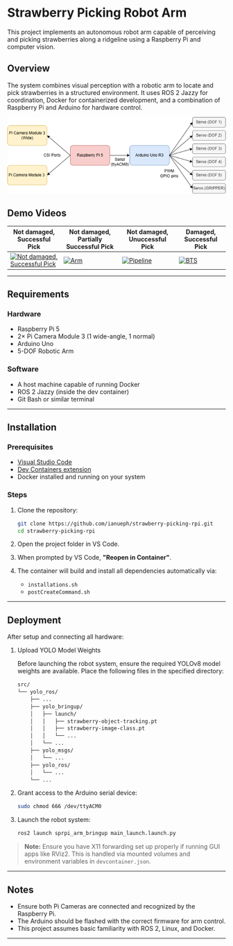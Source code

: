# Strawberry Picking Robot Arm

This project implements an autonomous robot arm capable of perceiving and picking strawberries along a ridgeline using a Raspberry Pi and computer vision.

## Overview

The system combines visual perception with a robotic arm to locate and pick strawberries in a structured environment. It uses ROS 2 Jazzy for coordination, Docker for containerized development, and a combination of Raspberry Pi and Arduino for hardware control.

<p align="center">
  <img src="media/system%20overview.drawio.png" alt="System Overview" />
</p>

## Demo Videos

| Not damaged, Successful Pick | Not damaged, Partially Successful Pick | Not damaged, Unuccessful Pick | Damaged, Successful Pick |
|------------------------------|----------------------------------------|-------------------------------|--------------------------|
| [![Not damaged, Successful Pick](https://i.ytimg.com/vi/Jc2jJJqsEMs/hqdefault.jpg)](https://www.youtube.com/shorts/Jc2jJJqsEMs) | [![Arm](https://i.ytimg.com/vi/nUUJdWZODPo/hqdefault.jpg)](https://www.youtube.com/shorts/nUUJdWZODPo) | [![Pipeline](https://i.ytimg.com/vi/5XrlYmzagXs/hqdefault.jpg)](https://www.youtube.com/shorts/5XrlYmzagXs) | [![BTS](https://i.ytimg.com/vi/FgwHGqu-LLM/hqdefault.jpg)](https://www.youtube.com/shorts/FgwHGqu-LLM) |

---

## Requirements

### Hardware

- Raspberry Pi 5
- 2× Pi Camera Module 3 (1 wide-angle, 1 normal)
- Arduino Uno
- 5-DOF Robotic Arm

### Software

- A host machine capable of running Docker
- ROS 2 Jazzy (inside the dev container)
- Git Bash or similar terminal

---

## Installation

### Prerequisites

- [Visual Studio Code](https://code.visualstudio.com/)
- [Dev Containers extension](https://marketplace.visualstudio.com/items?itemName=ms-vscode-remote.remote-containers)
- Docker installed and running on your system

### Steps

1. Clone the repository:
    ```bash
    git clone https://github.com/ianueph/strawberry-picking-rpi.git
    cd strawberry-picking-rpi
    ```

2. Open the project folder in VS Code.

3. When prompted by VS Code, **"Reopen in Container"**.

4. The container will build and install all dependencies automatically via:
   - `installations.sh`
   - `postCreateCommand.sh`

---

## Deployment

After setup and connecting all hardware:

1. Upload YOLO Model Weights

    Before launching the robot system, ensure the required YOLOv8 model weights are available. Place the following files in the specified directory:

    ```bash
    src/
    └── yolo_ros/
        ├── ...
        ├── yolo_bringup/
        │   ├── launch/
        │   │   ├── strawberry-object-tracking.pt
        │   │   ├── strawberry-image-class.pt
        │   │   └── ...
        │   └── ...
        ├── yolo_msgs/
        │   └── ...
        ├── yolo_ros/
        │   └── ...
        └── ...
    ```

1. Grant access to the Arduino serial device:

    ```bash
    sudo chmod 666 /dev/ttyACM0
    ```

2. Launch the robot system:

    ```bash
    ros2 launch sprpi_arm_bringup main_launch.launch.py
    ```
> **Note:** Ensure you have X11 forwarding set up properly if running GUI apps like RViz2. This is handled via mounted volumes and environment variables in `devcontainer.json`.

---

## Notes

- Ensure both Pi Cameras are connected and recognized by the Raspberry Pi.
- The Arduino should be flashed with the correct firmware for arm control.
- This project assumes basic familiarity with ROS 2, Linux, and Docker.

---
